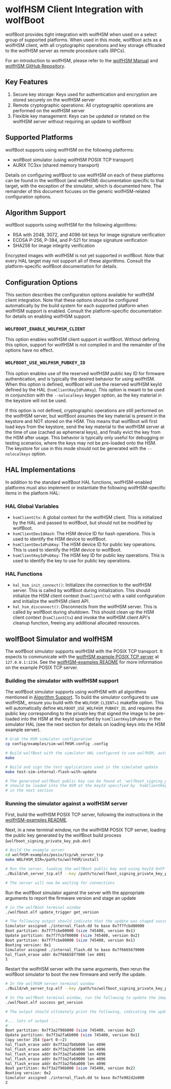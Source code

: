 
# wolfHSM Client Integration with wolfBoot

wolfBoot provides tight integration with wolfHSM when used on a select group of supported platforms. When used in this mode, wolfBoot acts as a wolfHSM client, with all cryptographic operations and key storage offloaded to the wolfHSM server as remote procedure calls (RPCs).

For an introduction to wolfHSM, please refer to the [wolfHSM Manual](https://wolfSSL.com/https://www.wolfssl.com/documentation/manuals/wolfhsm/) and [wolfHSM GitHub Repository](https://github.com/wolfssl/wolfHSM.git).

## Key Features

1. Secure key storage: Keys used for authentication and encryption are stored securely on the wolfHSM server
2. Remote cryptographic operations: All cryptographic operations are performed on the wolfHSM server
3. Flexible key management: Keys can be updated or rotated on the wolfHSM server without requiring an update to wolfBoot

## Supported Platforms

wolfBoot supports using wolfHSM on the following platforms:

- wolfBoot simulator (using wolfHSM POSIX TCP transport)
- AURIX TC3xx (shared memory transport)

Details on configuring wolfBoot to use wolfHSM on each of these platforms can be found in the wolfBoot (and wolfHSM) documentation specific to that target, with the exception of the simulator, which is documented here. The remainder of this document focuses on the generic wolfHSM-related configuration options.

## Algorithm Support

wolfBoot supports using wolfHSM for the following algorithms:

- RSA with 2048, 3072, and 4096-bit keys for image signature verification
- ECDSA P-256, P-384, and P-521 for image signature verification
- SHA256 for image integrity verification

Encrypted images with wolfHSM is not yet supported in wolfBoot. Note that every HAL target may not support all of these algorithms. Consult the platform-specific wolfBoot documentation for details.

## Configuration Options

This section describes the configuration options available for wolfHSM client integration. Note that these options should be configured automatically by the build system for each supported platform when wolfHSM support is enabled. Consult the platform-specific documentation for details on enabling wolfHSM support.

### `WOLFBOOT_ENABLE_WOLFHSM_CLIENT`

This option enables wolfHSM client support in wolfBoot. Without defining this option, support for wolfHSM is not compiled in and the remainder of the options have no effect.

### `WOLFBOOT_USE_WOLFHSM_PUBKEY_ID`

This option enables use of the reserved wolfHSM public key ID for firmware authentication, and is typically the desired behavior for using wolfHSM. When this option is defined, wolfBoot will use the reserved wolfHSM keyId defined by the HAL (`hsmClientKeyIdPubKey`). This option is meant to be used in conjunction with the `--nolocalkeys` keygen option, as the key material in the keystore will not be used.

If this option is not defined, cryptographic operations are still performed on the wolfHSM server, but wolfBoot assumes the key material is present in the keystore and NOT stored on the HSM. This means that wolfBoot will first load keys from the keystore, send the key material to the wolfHSM server at the time of use (cached as ephemeral keys), and finally evict the key from the HSM after usage. This behavior is typically only useful for debugging or testing scenarios, where the keys may not be pre-loaded onto the HSM. The keystore for use in this mode should not be generated with the `--nolocalkeys` option.

## HAL Implementations

In addition to the standard wolfBoot HAL functions, wolfHSM-enabled platforms must also implement or instantiate the following wolfHSM-specific items in the platform HAL:

### HAL Global Variables

- `hsmClientCtx`: A global context for the wolfHSM client. This is initialized by the HAL and passed to wolfBoot, but should not be modified by wolfBoot.
- `hsmClientDevIdHash`: The HSM device ID for hash operations. This is used to identify the HSM device to wolfBoot.
- `hsmClientDevIdPubKey`: The HSM device ID for public key operations. This is used to identify the HSM device to wolfBoot.
- `hsmClientKeyIdPubKey`: The HSM key ID for public key operations. This is used to identify the key to use for public key operations.

### HAL Functions

- `hal_hsm_init_connect()`: Initializes the connection to the wolfHSM server. This is called by wolfBoot during initialization. This should initialize the HSM client context (`hsmClientCtx`) with a valid configuration and initialize the wolfHSM client API.
- `hal_hsm_disconnect()`: Disconnects from the wolfHSM server. This is called by wolfBoot during shutdown. This should clean up the HSM client context (`hsmClientCtx`) and invoke the wolfHSM client API's cleanup function, freeing any additional allocated resources.

## wolfBoot Simulator and wolfHSM

The wolfBoot simulator supports wolfHSM with the POSIX TCP transport. It expects to communicate with the [wolfHSM example POSIX TCP server](https://github.com/wolfSSL/wolfHSM-examples/tree/main/posix/tcp/wh_server_tcp) at `127.0.0.1:1234`. See the [wolfHSM-examples README](https://github.com/wolfSSL/wolfHSM-examples/blob/main/README.md) for more information on the example POSIX TCP server.

### Building the simulator with wolfHSM support

The wolfBoot simulator supports using wolfHSM with all algorithms mentioned in [Algorithm Support](#algorithm-support). To build the simulator configured to use wolfHSM,, ensure you build with the `WOLFHSM_CLIENT=1` makefile option. This will automatically define `WOLFBOOT_USE_WOLFHSM_PUBKEY_ID`, and requires the public key corresponding to the private key that signed the image to be pre-loaded into the HSM at the keyId specified by `hsmClientKeyIdPubKey` in the simulator HAL (see the next section for details on loading keys into the HSM example server).

```sh
# Grab the HSM simulator configuration
cp config/examples/sim-wolfHSM.config .config

# Build wolfBoot with the simulator HAL configured to use wolfHSM, automatically generating keys
make

# Build and sign the test applications used in the simulated update
make test-sim-internal-flash-with-update

# The generated wolfBoot public key can be found at `wolfboot_signing_private_key_pub.der`, and
# should be loaded into the HSM at the keyId specified by `hsmClientKeyIdPubKey` as described
# in the next section
```

### Running the simulator against a wolfHSM server

First, build the wolfHSM POSIX TCP server, following the instructions in the [wolfHSM-examples README](https://github.com/wolfSSL/wolfHSM-examples/blob/main/README.md). 

Next, in a new terminal window, run the wolfHSM POSIX TCP server, loading the public key generated by the wolfBoot build process (`wolfboot_signing_private_key_pub.der`)

```sh
# Build the example server
cd wolfHSM-examples/posix/tcp/wh_server_tcp
make WOLFHSM_DIR=/path/to/wolfHSM/install

# Run the server, loading the wolfBoot public key and using keyId 0xFF (or modify keyId to match value of `hsmClientKeyIdPubKey` in `hal/sim.c`)
./Build/wh_server_tcp.elf --key /path/to/wolfboot_signing_private_key_pub.der --id 0xFF

# The server will now be waiting for connections
```

Run the wolfBoot simulator against the server with the appropriate arguments to report the firmware version and stage an update

```sh
# in the wolfBoot terminal window
./wolfboot.elf update_trigger get_version

# The following output should indicate that the update was staged successfully
Simulator assigned ./internal_flash.dd to base 0x7f7fcbd80000
Boot partition: 0x7f7fcbe00000 (size 745400, version 0x1)
Update partition: 0x7f7fcbf00000 (size 745400, version 0x2)
Boot partition: 0x7f7fcbe00000 (size 745400, version 0x1)
Booting version: 0x1
Simulator assigned ./internal_flash.dd to base 0x7f6665679000
hal_flash_erase addr 0x7f66658f7000 len 4091
1
```

Restart the wolfHSM server with the same arguments, then rerun the wolfBoot simulator to boot the new firmware and verify the update.

```sh
# In the wolfHSM server terminal window
./Build/wh_server_tcp.elf --key /path/to/wolfboot_signing_private_key_pub.der --id 0xFF

# In the wolfBoot terminal window, run the following to update the image and confirm the update
./wolfboot.elf success get_version

# The output should ultimately print the following, indicating the update was successful

#... lots of output ...
#
Boot partition: 0x7f3a2f96b000 (size 745400, version 0x2)
Update partition: 0x7f3a2fa6b000 (size 745400, version 0x1)
Copy sector 254 (part 0->2)
hal_flash_erase addr 0x7f3a2fb6b000 len 4096
hal_flash_erase addr 0x7f3a2fa69000 len 4096
hal_flash_erase addr 0x7f3a2fa6a000 len 4096
hal_flash_erase addr 0x7f3a2fa69000 len 4096
hal_flash_erase addr 0x7f3a2fb6a000 len 4096
Boot partition: 0x7f3a2f96b000 (size 745400, version 0x2)
Booting version: 0x2
Simulator assigned ./internal_flash.dd to base 0x7fe902d2e000
2
```

